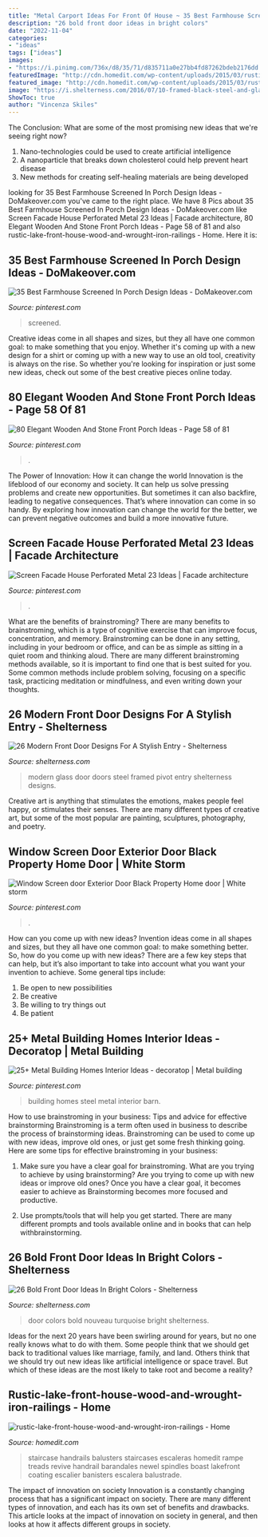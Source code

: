 ```yaml
---
title: "Metal Carport Ideas For Front Of House ~ 35 Best Farmhouse Screened In Porch Design Ideas"
description: "26 bold front door ideas in bright colors"
date: "2022-11-04"
categories:
- "ideas"
tags: ["ideas"]
images:
- "https://i.pinimg.com/736x/d8/35/71/d835711a0e27bb4fd87262bdeb2176dd.jpg"
featuredImage: "http://cdn.homedit.com/wp-content/uploads/2015/03/rustic-lake-front-house-wood-and-wrought-iron-railings-588x1024.jpg"
featured_image: "http://cdn.homedit.com/wp-content/uploads/2015/03/rustic-lake-front-house-wood-and-wrought-iron-railings-588x1024.jpg"
image: "https://i.shelterness.com/2016/07/10-framed-black-steel-and-glass-front-doors.jpg"
ShowToc: true
author: "Vincenza Skiles"
---
```



The Conclusion: What are some of the most promising new ideas that we're seeing right now?
1. Nano-technologies could be used to create artificial intelligence
2. A nanoparticle that breaks down cholesterol could help prevent heart disease
3. New methods for creating self-healing materials are being developed

	

		
looking for 35 Best Farmhouse Screened In Porch Design Ideas - DoMakeover.com you've came to the right place. We have 8 Pics about 35 Best Farmhouse Screened In Porch Design Ideas - DoMakeover.com like Screen Facade House Perforated Metal 23 Ideas | Facade architecture, 80 Elegant Wooden And Stone Front Porch Ideas - Page 58 of 81 and also rustic-lake-front-house-wood-and-wrought-iron-railings - Home. Here it is:
		
    
## 35 Best Farmhouse Screened In Porch Design Ideas - DoMakeover.com

<img loading=lazy src="https://i.pinimg.com/736x/1a/78/29/1a782984eef0b67bcd0ee7f8196fc599.jpg" onerror="this.onerror=null;this.src='https://tse2.mm.bing.net/th?id=OIP.P-lBQgm5JbMna8wl_alT_QHaLD&amp;pid=15.1';" alt="35 Best Farmhouse Screened In Porch Design Ideas - DoMakeover.com">

_Source: pinterest.com_

>screened. 

	

Creative ideas come in all shapes and sizes, but they all have one common goal: to make something that you enjoy. Whether it's coming up with a new design for a shirt or coming up with a new way to use an old tool, creativity is always on the rise. So whether you're looking for inspiration or just some new ideas, check out some of the best creative pieces online today.

    
## 80 Elegant Wooden And Stone Front Porch Ideas - Page 58 Of 81

<img loading=lazy src="https://i.pinimg.com/736x/54/82/37/54823792150e8fc424d8e46cc5606933.jpg" onerror="this.onerror=null;this.src='https://tse1.mm.bing.net/th?id=OIP.AjMWivNUdAb98k4qSUSjpAHaKA&amp;pid=15.1';" alt="80 Elegant Wooden And Stone Front Porch Ideas - Page 58 of 81">

_Source: pinterest.com_

>. 

	

The Power of Innovation: How it can change the world
Innovation is the lifeblood of our economy and society. It can help us solve pressing problems and create new opportunities. But sometimes it can also backfire, leading to negative consequences. That’s where innovation can come in so handy. By exploring how innovation can change the world for the better, we can prevent negative outcomes and build a more innovative future.

    
## Screen Facade House Perforated Metal 23 Ideas | Facade Architecture

<img loading=lazy src="https://i.pinimg.com/736x/d8/35/71/d835711a0e27bb4fd87262bdeb2176dd.jpg" onerror="this.onerror=null;this.src='https://tse2.mm.bing.net/th?id=OIP.828g607pzPZNdOHkb6Px7QAAAA&amp;pid=15.1';" alt="Screen Facade House Perforated Metal 23 Ideas | Facade architecture">

_Source: pinterest.com_

>. 

	

What are the benefits of brainstroming?
There are many benefits to brainstroming, which is a type of cognitive exercise that can improve focus, concentration, and memory. Brainstroming can be done in any setting, including in your bedroom or office, and can be as simple as sitting in a quiet room and thinking aloud. There are many different brainstroming methods available, so it is important to find one that is best suited for you. Some common methods include problem solving, focusing on a specific task, practicing meditation or mindfulness, and even writing down your thoughts.

    
## 26 Modern Front Door Designs For A Stylish Entry - Shelterness

<img loading=lazy src="https://i.shelterness.com/2016/07/10-framed-black-steel-and-glass-front-doors.jpg" onerror="this.onerror=null;this.src='https://tse2.mm.bing.net/th?id=OIP.pb3fxQofy9sQVfEGhuf7cQHaLK&amp;pid=15.1';" alt="26 Modern Front Door Designs For A Stylish Entry - Shelterness">

_Source: shelterness.com_

>modern glass door doors steel framed pivot entry shelterness designs. 

	

Creative art is anything that stimulates the emotions, makes people feel happy, or stimulates their senses. There are many different types of creative art, but some of the most popular are painting, sculptures, photography, and poetry.

    
## Window Screen Door Exterior Door Black Property Home Door | White Storm

<img loading=lazy src="https://i.pinimg.com/736x/15/9b/aa/159baa1d41cd7e8cfda7585e612d370e.jpg" onerror="this.onerror=null;this.src='https://tse1.mm.bing.net/th?id=OIP.8BajNOh8AQDGCvDbr92eVgHaLH&amp;pid=15.1';" alt="Window Screen door Exterior Door Black Property Home door | White storm">

_Source: pinterest.com_

>. 

	

How can you come up with new ideas?
Invention ideas come in all shapes and sizes, but they all have one common goal: to make something better. So, how do you come up with new ideas? There are a few key steps that can help, but it’s also important to take into account what you want your invention to achieve. Some general tips include: 
1. Be open to new possibilities 
2. Be creative 
3. Be willing to try things out 
4. Be patient 

    
## 25+ Metal Building Homes Interior Ideas - Decoratop | Metal Building

<img loading=lazy src="https://i.pinimg.com/736x/5e/ae/c1/5eaec157e82bfacf62d6a8a8b93e03c2.jpg" onerror="this.onerror=null;this.src='https://tse4.mm.bing.net/th?id=OIP.jvffbGlsgih_n22ScOgGmAHaLH&amp;pid=15.1';" alt="25+ Metal Building Homes Interior Ideas - decoratop | Metal building">

_Source: pinterest.com_

>building homes steel metal interior barn. 

	

How to use brainstroming in your business: Tips and advice for effective brainstorming
Brainstroming is a term often used in business to describe the process of brainstorming ideas. Brainstroming can be used to come up with new ideas, improve old ones, or just get some fresh thinking going. Here are some tips for effective brainstroming in your business: 
1. Make sure you have a clear goal for brainstroming. What are you trying to achieve by using brainstorming? Are you trying to come up with new ideas or improve old ones? Once you have a clear goal, it becomes easier to achieve as Brainstorming becomes more focused and productive. 

2. Use prompts/tools that will help you get started. There are many different prompts and tools available online and in books that can help withbrainstorming.

    
## 26 Bold Front Door Ideas In Bright Colors - Shelterness

<img loading=lazy src="https://i.shelterness.com/2016/07/17-art-nouveau-turquoise-front-door.jpg" onerror="this.onerror=null;this.src='https://tse1.mm.bing.net/th?id=OIP.a0orNOIRTsxevlzA3REFZgAAAA&amp;pid=15.1';" alt="26 Bold Front Door Ideas In Bright Colors - Shelterness">

_Source: shelterness.com_

>door colors bold nouveau turquoise bright shelterness. 

	

Ideas for the next 20 years have been swirling around for years, but no one really knows what to do with them. Some people think that we should get back to traditional values like marriage, family, and land. Others think that we should try out new ideas like artificial intelligence or space travel. But which of these ideas are the most likely to take root and become a reality?

    
## Rustic-lake-front-house-wood-and-wrought-iron-railings - Home

<img loading=lazy src="http://cdn.homedit.com/wp-content/uploads/2015/03/rustic-lake-front-house-wood-and-wrought-iron-railings-588x1024.jpg" onerror="this.onerror=null;this.src='https://tse2.mm.bing.net/th?id=OIP.Yqx9IygT-Hs8wCY2LwZpUQHaM5&amp;pid=15.1';" alt="rustic-lake-front-house-wood-and-wrought-iron-railings - Home">

_Source: homedit.com_

>staircase handrails balusters staircases escaleras homedit rampe treads revive handrail barandales newel spindles boast lakefront coating escalier banisters escalera balustrade. 

	

The impact of innovation on society
Innovation is a constantly changing process that has a significant impact on society. There are many different types of innovation, and each has its own set of benefits and drawbacks. This article looks at the impact of innovation on society in general, and then looks at how it affects different groups in society.

